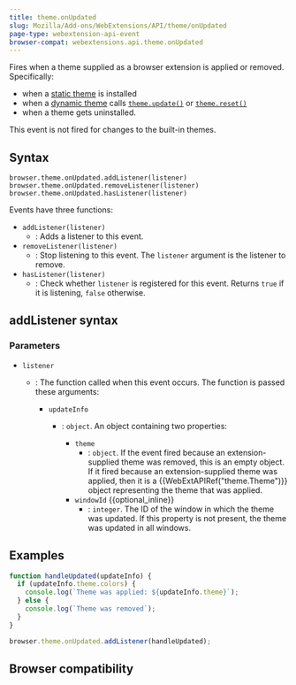 ```yaml
---
title: theme.onUpdated
slug: Mozilla/Add-ons/WebExtensions/API/theme/onUpdated
page-type: webextension-api-event
browser-compat: webextensions.api.theme.onUpdated
---
```




Fires when a theme supplied as a browser extension is applied or removed. Specifically:

- when a [static theme](https://extensionworkshop.com/documentation/themes/static-themes/) is installed
- when a [dynamic theme](/Mozilla/Add-ons/WebExtensions/API/theme) calls [`theme.update()`](/Mozilla/Add-ons/WebExtensions/API/theme/update) or [`theme.reset()`](/Mozilla/Add-ons/WebExtensions/API/theme/reset)
- when a theme gets uninstalled.

This event is not fired for changes to the built-in themes.

## Syntax

```js-nolint
browser.theme.onUpdated.addListener(listener)
browser.theme.onUpdated.removeListener(listener)
browser.theme.onUpdated.hasListener(listener)
```

Events have three functions:

- `addListener(listener)`
  - : Adds a listener to this event.
- `removeListener(listener)`
  - : Stop listening to this event. The `listener` argument is the listener to remove.
- `hasListener(listener)`
  - : Check whether `listener` is registered for this event. Returns `true` if it is listening, `false` otherwise.

## addListener syntax

### Parameters

- `listener`

  - : The function called when this event occurs. The function is passed these arguments:

    - `updateInfo`

      - : `object`. An object containing two properties:

        - `theme`
          - : `object`. If the event fired because an extension-supplied theme was removed, this is an empty object. If it fired because an extension-supplied theme was applied, then it is a {{WebExtAPIRef("theme.Theme")}} object representing the theme that was applied.
        - `windowId` {{optional_inline}}
          - : `integer`. The ID of the window in which the theme was updated. If this property is not present, the theme was updated in all windows.

## Examples

```js
function handleUpdated(updateInfo) {
  if (updateInfo.theme.colors) {
    console.log(`Theme was applied: ${updateInfo.theme}`);
  } else {
    console.log(`Theme was removed`);
  }
}

browser.theme.onUpdated.addListener(handleUpdated);
```



## Browser compatibility


